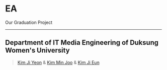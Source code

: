 # EA
Our Graduation Project

---

## Department of IT Media Engineering of Duksung Women's University
> [Kim Ji Yeon](https://www.github.com/jiyeonkim7) & [Kim Min Joo](https://www.github.com/minjooda) & [Kim Ji Eun](https://www.github.com/sliveryy)
